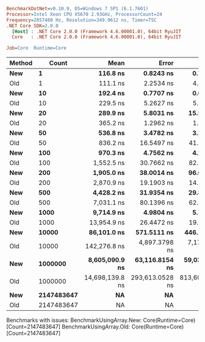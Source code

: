 ``` ini

BenchmarkDotNet=v0.10.9, OS=Windows 7 SP1 (6.1.7601)
Processor=Intel Xeon CPU X5670 2.93GHz, ProcessorCount=24
Frequency=2857460 Hz, Resolution=349.9612 ns, Timer=TSC
.NET Core SDK=2.0.0
  [Host] : .NET Core 2.0.0 (Framework 4.6.00001.0), 64bit RyuJIT
  Core   : .NET Core 2.0.0 (Framework 4.6.00001.0), 64bit RyuJIT

Job=Core  Runtime=Core  

```
 | Method |      Count |            Mean |           Error |          StdDev |          Median |
 |------- |----------- |----------------:|----------------:|----------------:|----------------:|
 |    **New** |          **1** |        **116.8 ns** |       **0.8243 ns** |       **0.7710 ns** |        **117.0 ns** |
 |    Old |          1 |        111.1 ns |       2.2534 ns |       4.6537 ns |        113.9 ns |
 |    **New** |         **10** |        **192.4 ns** |       **0.7707 ns** |       **0.6435 ns** |        **192.2 ns** |
 |    Old |         10 |        229.5 ns |       5.2627 ns |       5.6310 ns |        227.6 ns |
 |    **New** |         **20** |        **289.9 ns** |       **5.8031 ns** |      **15.5897 ns** |        **280.1 ns** |
 |    Old |         20 |        365.2 ns |       1.2962 ns |       1.1491 ns |        365.2 ns |
 |    **New** |         **50** |        **536.8 ns** |       **3.4782 ns** |       **3.2535 ns** |        **535.7 ns** |
 |    Old |         50 |        836.2 ns |      16.5497 ns |      41.8231 ns |        871.3 ns |
 |    **New** |        **100** |        **970.3 ns** |       **4.7562 ns** |       **4.2162 ns** |        **968.7 ns** |
 |    Old |        100 |      1,552.5 ns |      30.7662 ns |      82.1213 ns |      1,504.1 ns |
 |    **New** |        **200** |      **1,905.0 ns** |      **38.0014 ns** |      **96.0344 ns** |      **1,839.1 ns** |
 |    Old |        200 |      2,870.9 ns |      19.1903 ns |      14.9826 ns |      2,869.4 ns |
 |    **New** |        **500** |      **4,428.2 ns** |      **31.9354 ns** |      **29.8724 ns** |      **4,428.8 ns** |
 |    Old |        500 |      7,031.1 ns |      80.1396 ns |      62.5678 ns |      7,021.8 ns |
 |    **New** |       **1000** |      **9,714.9 ns** |       **4.9804 ns** |       **5.7355 ns** |      **9,713.2 ns** |
 |    Old |       1000 |     13,954.9 ns |      26.4472 ns |      19.1231 ns |     13,958.1 ns |
 |    **New** |      **10000** |     **86,101.0 ns** |     **571.5111 ns** |     **446.1982 ns** |     **86,067.3 ns** |
 |    Old |      10000 |    142,276.8 ns |   4,897.3798 ns |   7,178.5158 ns |    138,481.4 ns |
 |    **New** |    **1000000** |  **8,605,090.9 ns** |  **63,116.8154 ns** |  **59,039.5026 ns** |  **8,570,799.1 ns** |
 |    Old |    1000000 | 14,698,139.8 ns | 293,613.0528 ns | 813,600.3862 ns | 15,434,729.8 ns |
 |    **New** | **2147483647** |              **NA** |              **NA** |              **NA** |              **NA** |
 |    Old | 2147483647 |              NA |              NA |              NA |              NA |

Benchmarks with issues:
  BenchmarkUsingArray.New: Core(Runtime=Core) [Count=2147483647]
  BenchmarkUsingArray.Old: Core(Runtime=Core) [Count=2147483647]
